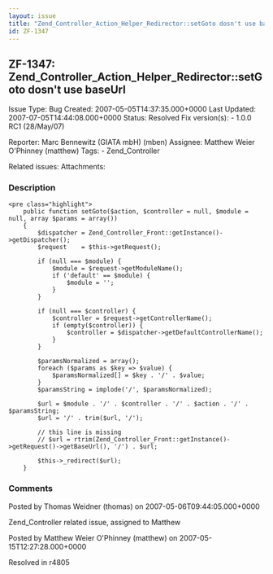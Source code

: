```yaml
---
layout: issue
title: "Zend_Controller_Action_Helper_Redirector::setGoto dosn't use baseUrl"
id: ZF-1347
---
```


ZF-1347: Zend\_Controller\_Action\_Helper\_Redirector::setGoto dosn't use baseUrl
---------------------------------------------------------------------------------

 Issue Type: Bug Created: 2007-05-05T14:37:35.000+0000 Last Updated: 2007-07-05T14:44:08.000+0000 Status: Resolved Fix version(s): - 1.0.0 RC1 (28/May/07)
 
 Reporter:  Marc Bennewitz (GIATA mbH) (mben)  Assignee:  Matthew Weier O'Phinney (matthew)  Tags: - Zend\_Controller
 
 Related issues: 
 Attachments: 
### Description

 
    <pre class="highlight">
        public function setGoto($action, $controller = null, $module = null, array $params = array())
        {
            $dispatcher = Zend_Controller_Front::getInstance()->getDispatcher();
            $request    = $this->getRequest();
    
            if (null === $module) {
                $module = $request->getModuleName();
                if ('default' == $module) {
                    $module = '';
                }
            }
    
            if (null === $controller) {
                $controller = $request->getControllerName();
                if (empty($controller)) {
                    $controller = $dispatcher->getDefaultControllerName();
                }
            }
    
            $paramsNormalized = array();
            foreach ($params as $key => $value) {
                $paramsNormalized[] = $key . '/' . $value;
            }
            $paramsString = implode('/', $paramsNormalized);
    
            $url = $module . '/' . $controller . '/' . $action . '/' . $paramsString;
            $url = '/' . trim($url, '/');
    
            // this line is missing
            // $url = rtrim(Zend_Controller_Front::getInstance()->getRequest()->getBaseUrl(), '/') . $url;
    
            $this->_redirect($url);
        }


 

 

### Comments

Posted by Thomas Weidner (thomas) on 2007-05-06T09:44:05.000+0000

Zend\_Controller related issue, assigned to Matthew

 

 

Posted by Matthew Weier O'Phinney (matthew) on 2007-05-15T12:27:28.000+0000

Resolved in r4805

 

 